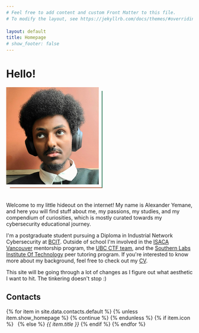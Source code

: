 ```yaml
---
# Feel free to add content and custom Front Matter to this file.
# To modify the layout, see https://jekyllrb.com/docs/themes/#overriding-theme-defaults

layout: default
title: Homepage
# show_footer: false
---
```


<style>
.decorative-bg {
    z-index: -1;
    position: absolute;
    width: 100%;
}

.image-wrapper {
    width: 250px;
    position: relative;
    display: inline-block;
    margin-bottom: 30px;
}

.image-border {
    position: absolute;
    z-index: -1;
    bottom: -10px;
    right: -10px;
    width: 100%;
    height: 100%;
    border-right: 2px solid #2F7C5B;
    border-bottom: 2px solid #B56A4A;
    box-sizing: border-box;
}

.image-wrapper img {
    display: block;
    max-width: 100%;
    height: auto;
}
</style>
<script src="https://kit.fontawesome.com/c83e37f840.js" crossorigin="anonymous"></script>

<div class="my-5"></div>

# Hello!

<div class="image-wrapper">
    <img src="/assets/about/selfie.jpg" alt="selfie" />
    <div class="image-border"></div>
</div>

Welcome to my little hideout on the internet! My name is Alexander Yemane, and here you will find stuff about me, my passions, my studies, and my compendium of curiosities, which is mostly curated towards my cybersecurity educational journey.

I'm a postgraduate student pursuing a Diploma in Industrial Network Cybersecurity at [BCIT](https://www.bcit.ca/). Outside of school I'm involved in the [ISACA Vancouver](https://engage.isaca.org/vancouverchapter/home) mentorship program, the [UBC CTF team](https://maplebacon.org/), and the [Southern Labs Institute Of Technology](https://southernlabs.co.za/who-we-are/) peer tutoring program. If you're interested to know more about my background, feel free to check out my [CV](cv).

This site will be going through a lot of changes as I figure out what aesthetic I want to hit. The tinkering doesn't stop :) 

## Contacts

<p>
{% for item in site.data.contacts.default %}
{% unless item.show_homepage %}
{% continue %}
{% endunless %}
{% if item.icon %}
<!-- <i class="{{ item.icon }}"></i> -->
<a class="btn" style="min-width: 3em; margin-right: .5em" href="{{ item.link }}"><i class="{{ item.icon }}"></i></a>
{% else %}
<i>{{ item.title }}</i>
{% endif %}
<!-- <a href="{{ item.link }}">{{ item.text }}</a>&nbsp; -->
{% endfor %}
</p>